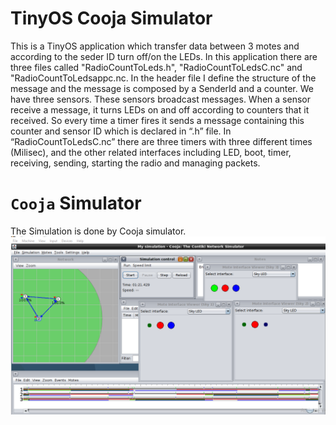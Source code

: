 # TinyOS Cooja Simulator
This is a TinyOS application which transfer data between 3 motes and according to the seder ID turn off/on the LEDs.
In this application there are three files called "RadioCountToLeds.h", "RadioCountToLedsC.nc" and "RadioCountToLedsappc.nc. 
In the header file I define the structure of the message and the message is composed by a SenderId and a counter. We have three sensors. These sensors broadcast messages. When a sensor receive a message, it turns LEDs on and off according to counters that it received. So every time a timer fires it sends a message containing this counter and sensor ID which is declared in “.h” file.
In “RadioCountToLedsC.nc” there are three timers with three different times (Milisec), and the other related interfaces including LED, boot, timer, receiving, sending, starting the radio and managing packets.

# `Cooja` Simulator
The Simulation is done by Cooja simulator.
![picture](CoojaSimulation.PNG)

